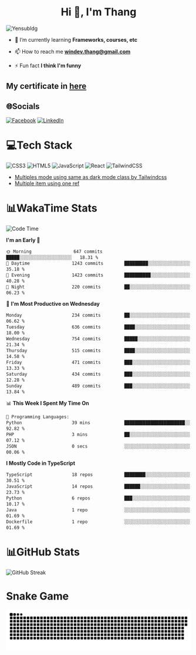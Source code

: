 <h1 align="center">Hi 👋, I'm Thang</h1>

![Yensubldg](https://readme-typing-svg.demolab.com?font=Fira+Code&weight=600&pause=1000&color=F5F5F2&center=true&vCenter=true&width=435&lines=Trying+to+be+a+Software+Engineering)

<!--
![](https://komarev.com/ghpvc/?username=yensubldg&label=Visitors+Count&color=brightgreen) -->

- 🌱 I’m currently learning **Frameworks, courses, etc**

- 📫 How to reach me **<windev.thang@gmail.com>**

- ⚡ Fun fact **I think I'm funny**

## My certificate in [here](./MY_CERTIFICATE.md)

## 🌐Socials

[![Facebook](https://img.shields.io/badge/Facebook-%231877F2.svg?logo=Facebook&logoColor=white)](https://facebook.com/yensubldg) [![LinkedIn](https://img.shields.io/badge/LinkedIn-%230077B5.svg?logo=linkedin&logoColor=white)](https://linkedin.com/in/yensubldg)

# 💻Tech Stack

![CSS3](https://img.shields.io/badge/css3-%231572B6.svg?style=for-the-badge&logo=css3&logoColor=white) ![HTML5](https://img.shields.io/badge/html5-%23E34F26.svg?style=for-the-badge&logo=html5&logoColor=white) ![JavaScript](https://img.shields.io/badge/javascript-%23323330.svg?style=for-the-badge&logo=javascript&logoColor=%23F7DF1E) ![React](https://img.shields.io/badge/react-%2320232a.svg?style=for-the-badge&logo=react&logoColor=%2361DAFB) ![TailwindCSS](https://img.shields.io/badge/tailwindcss-%2338B2AC.svg?style=for-the-badge&logo=tailwind-css&logoColor=white)

<!-- BLOG-POST-LIST:START -->
- [Multiples mode using same as dark mode class by Tailwindcss](https://dev.to/yensubldg/multiples-mode-using-same-as-dark-mode-class-by-tailwindcss-56p4)
- [Multiple item using one ref](https://dev.to/yensubldg/multiple-item-using-one-ref-1288)
<!-- BLOG-POST-LIST:END -->

# 📊WakaTime Stats

<!--START_SECTION:waka-->
![Code Time](http://img.shields.io/badge/Code%20Time-3%2C335%20hrs%2036%20mins-blue)

**I'm an Early 🐤** 

```text
🌞 Morning                647 commits         █████░░░░░░░░░░░░░░░░░░░░   18.31 % 
🌆 Daytime                1243 commits        █████████░░░░░░░░░░░░░░░░   35.18 % 
🌃 Evening                1423 commits        ██████████░░░░░░░░░░░░░░░   40.28 % 
🌙 Night                  220 commits         ██░░░░░░░░░░░░░░░░░░░░░░░   06.23 % 
```
📅 **I'm Most Productive on Wednesday** 

```text
Monday                   234 commits         ██░░░░░░░░░░░░░░░░░░░░░░░   06.62 % 
Tuesday                  636 commits         ████░░░░░░░░░░░░░░░░░░░░░   18.00 % 
Wednesday                754 commits         █████░░░░░░░░░░░░░░░░░░░░   21.34 % 
Thursday                 515 commits         ████░░░░░░░░░░░░░░░░░░░░░   14.58 % 
Friday                   471 commits         ███░░░░░░░░░░░░░░░░░░░░░░   13.33 % 
Saturday                 434 commits         ███░░░░░░░░░░░░░░░░░░░░░░   12.28 % 
Sunday                   489 commits         ███░░░░░░░░░░░░░░░░░░░░░░   13.84 % 
```


📊 **This Week I Spent My Time On** 

```text
💬 Programming Languages: 
Python                   39 mins             ███████████████████████░░   92.82 % 
PHP                      3 mins              ██░░░░░░░░░░░░░░░░░░░░░░░   07.12 % 
JSON                     0 secs              ░░░░░░░░░░░░░░░░░░░░░░░░░   00.06 % 
```

**I Mostly Code in TypeScript** 

```text
TypeScript               18 repos            ████████░░░░░░░░░░░░░░░░░   30.51 % 
JavaScript               14 repos            ██████░░░░░░░░░░░░░░░░░░░   23.73 % 
Python                   6 repos             ███░░░░░░░░░░░░░░░░░░░░░░   10.17 % 
Java                     1 repo              ░░░░░░░░░░░░░░░░░░░░░░░░░   01.69 % 
Dockerfile               1 repo              ░░░░░░░░░░░░░░░░░░░░░░░░░   01.69 % 
```




<!--END_SECTION:waka-->

# 📊GitHub Stats

![GitHub Streak](https://streak-stats.demolab.com?user=yensubldg&theme=tokyonight&border_radius=8)

# Snake Game

![Snake eating my contribution graph](./github-contribution-grid-snake.svg)
